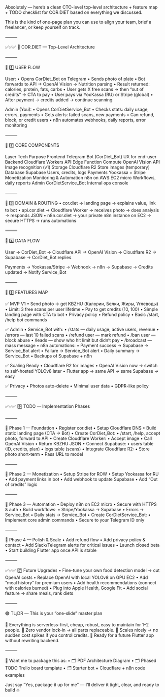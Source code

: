 Absolutely — here’s a clean CTO-level top-level architecture + feature map + TODO checklist for COR.DIET based on everything we discussed.

This is the kind of one-page plan you can use to align your team, brief a freelancer, or keep yourself on track.

⸻

✅✅✅ 🚀 COR.DIET — Top-Level Architecture

⸻

🎯 1️⃣ USER FLOW

User:
	•	Opens CorDiet_Bot on Telegram
	•	Sends photo of plate
	•	Bot forwards to API → OpenAI Vision → Nutrition parsing
	•	Result returned: calories, protein, fats, carbs
	•	User gets X free scans → then “out of credits” → CTA to pay
	•	User pays via YooKassa (RU) or Stripe (global)
	•	After payment → credits added → continue scanning

Admin (You):
	•	Opens CorDietService_Bot
	•	Checks stats: daily usage, errors, payments
	•	Gets alerts: failed scans, new payments
	•	Can refund, block, or credit users
	•	n8n automates webhooks, daily reports, error monitoring

⸻

🎯 2️⃣ CORE COMPONENTS

Layer	Tech	Purpose
Frontend	Telegram Bot (CorDiet_Bot)	UX for end-user
Backend	Cloudflare Workers	API Edge Function
Compute	OpenAI Vision API	Image recognition (v1)
Storage	Cloudflare R2	Store images (temporary)
Database	Supabase	Users, credits, logs
Payments	Yookassa + Stripe	Monetization
Monitoring & Automation	n8n on AWS EC2 micro	Workflows, daily reports
Admin	CorDietService_Bot	Internal ops console


⸻

🎯 3️⃣ DOMAIN & ROUTING
	•	cor.diet → landing page → explains value, link to bot
	•	api.cor.diet → Cloudflare Worker → receives photo → does analysis → responds JSON
	•	n8n.cor.diet → your private n8n instance on EC2 → secure HTTPS → runs automations

⸻

🎯 4️⃣ DATA FLOW

User → CorDiet_Bot → Cloudflare API → OpenAI Vision → Cloudflare R2 → Supabase → CorDiet_Bot replies

Payments → Yookassa/Stripe → Webhook → n8n → Supabase → Credits updated → Notify Service_Bot


⸻

🎯 5️⃣ FEATURES MAP

✅ MVP V1
	•	Send photo → get KBZHU (Калории, Белки, Жиры, Углеводы)
	•	Limit: 3 free scans per user lifetime
	•	Pay to get credits (10, 100)
	•	Simple landing page with CTA to bot
	•	Privacy policy
	•	Refund policy
	•	Basic /start, /help bot commands

✅ Admin
	•	Service_Bot with:
	•	/stats — daily usage, active users, revenue
	•	/errors — last 10 failed scans
	•	/refund user — mark refund
	•	/ban user — block abuse
	•	/leads — show who hit limit but didn’t pay
	•	/broadcast — mass message
	•	n8n automations:
	•	Payment success → Supabase → Service_Bot alert
	•	Failure → Service_Bot alert
	•	Daily summary → Service_Bot
	•	Backups of Supabase + n8n

✅ Scaling Ready
	•	Cloudflare R2 for images
	•	OpenAI Vision now → switch to self-hosted YOLOv8 later
	•	Flutter app → same API → same Supabase → easy

✅ Privacy
	•	Photos auto-delete
	•	Minimal user data
	•	GDPR-like policy

⸻

✅✅✅ 6️⃣ TODO — Implementation Phases

⸻

🚀 Phase 1 — Foundation
	•	Register cor.diet
	•	Setup Cloudflare DNS
	•	Build static landing page (CTA → Bot)
	•	Create CorDiet_Bot:
	•	/start, /help, accept photo, forward to API
	•	Create Cloudflare Worker:
	•	Accept image
	•	Call OpenAI Vision
	•	Return KBZHU JSON
	•	Connect Supabase:
	•	users table (ID, credits, plan)
	•	logs table (scans)
	•	Integrate Cloudflare R2:
	•	Store photo short-term
	•	Pass URL to model

⸻

🚀 Phase 2 — Monetization
	•	Setup Stripe for ROW
	•	Setup Yookassa for RU
	•	Add payment links in bot
	•	Add webhook to update Supabase
	•	Add “Out of credits” logic

⸻

🚀 Phase 3 — Automation
	•	Deploy n8n on EC2 micro
	•	Secure with HTTPS & auth
	•	Build workflows:
	•	Stripe/Yookassa → Supabase
	•	Errors → Service_Bot
	•	Daily stats → Service_Bot
	•	Create CorDietService_Bot:
	•	Implement core admin commands
	•	Secure to your Telegram ID only

⸻

🚀 Phase 4 — Polish & Scale
	•	Add refund flow
	•	Add privacy policy & contact
	•	Add Slack/Telegram alerts for critical issues
	•	Launch closed beta
	•	Start building Flutter app once API is stable

⸻

✅✅✅ 7️⃣ Future Upgrades
	•	Fine-tune your own food detection model → cut OpenAI costs
	•	Replace OpenAI with local YOLOv8 on GPU EC2
	•	Add “meal history” for premium users
	•	Add health recommendations (connect with calories burned)
	•	Plug into Apple Health, Google Fit
	•	Add social feature → share meals, rank diets

⸻

🟢 TL;DR — This is your “one-slide” master plan

📌 Everything is serverless-first, cheap, robust, easy to maintain for 1–2 people.
📌 Zero vendor lock-in → all parts replaceable.
📌 Scales nicely → no sudden cost spikes if you control credits.
📌 Ready for a future Flutter app without rewriting backend.

⸻

🚀 Want me to package this as:
	•	🗂️ PDF Architecture Diagram
	•	🗂️ Phased TODO Trello board template
	•	🗂️ Starter bot + Cloudflare + n8n code examples

Just say “Yes, package it up for me” — I’ll deliver it tight, clear, and ready to build 🔥